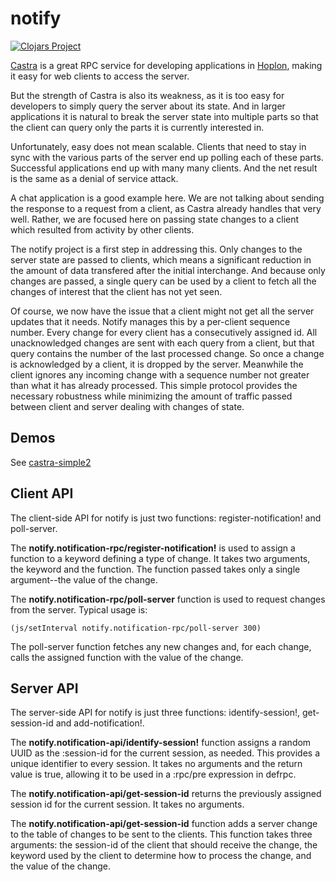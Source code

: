 # notify
[![Clojars Project](http://clojars.org/hoplon/notify/latest-version.svg)](http://clojars.org/hoplon/notify)

[Castra](https://github.com/hoplon/castra)
is a great RPC service for developing applications in
[Hoplon](https://github.com/hoplon/hoplon),
making it easy for web clients to access the server.

But the strength of Castra is also its weakness, as it is
too easy for developers to simply query the server about
its state. And in larger applications it is natural to break
the server state into multiple parts so that the client can 
query only the parts it is currently interested in.

Unfortunately, easy does not mean scalable. Clients that need to 
stay in sync with the various parts of the server end up polling 
each of these parts. Successful applications end up with many
many clients. And the net result is the same as a denial of service
attack.

A chat application is a good example here. We are not talking about
sending the response to a request from a client, as Castra already
handles that very well. Rather, we are focused here on passing state
changes to a client which resulted from activity by other clients.

The notify project is a first step in addressing this. Only changes
to the server state are passed to clients, which means a significant 
reduction in the amount of data transfered after the initial interchange.
And because only changes are passed, a single query can be used by
a client to fetch all the changes of interest that the client has not
yet seen.

Of course, we now have the issue that a client might not get all the
server updates that it needs. Notify manages this by a per-client sequence
number. Every change for every client has a consecutively assigned id.
All unacknowledged changes are sent with each query from a client, but that query
contains the number of the last processed change. So once a change is acknowledged
by a client, it is dropped by the server. Meanwhile the client ignores any 
incoming change with a sequence number not greater than what it has already processed.
This simple protocol provides the necessary robustness while minimizing the amount
of traffic passed between client and server dealing with changes of state.

## Demos

See [castra-simple2](https://github.com/hoplon/demos/tree/master/castra-simple2)

## Client API

The client-side API for notify is just two functions: register-notification! and poll-server.

The **notify.notification-rpc/register-notification!** is used to assign a function to a 
keyword defining a type of 
change. It takes two arguments, the keyword and the function. The function passed takes
only a single argument--the value of the change.

The **notify.notification-rpc/poll-server** function is used to request changes from the 
server. Typical usage is:

```
(js/setInterval notify.notification-rpc/poll-server 300)
```

The poll-server function fetches any new changes and, for each change, calls the assigned 
function with the value of the change.

## Server API

The server-side API for notify is just three functions: identify-session!, get-session-id
and add-notification!.

The **notify.notification-api/identify-session!** function assigns a random UUID as the 
:session-id for the current session, as needed. This provides a unique identifier to every 
session. It takes no arguments and the return value is true, allowing it to be used in a :rpc/pre expression in defrpc.

The **notify.notification-api/get-session-id** returns the previously assigned 
session id for the current session. It takes no arguments.

The **notify.notification-api/get-session-id** function adds a server change to the table
of changes to be sent to the clients. This function takes three arguments:
the session-id of the client that should receive the change, the keyword used by the client to
determine how to process the change, and the value of the change.
